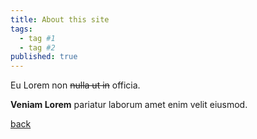 ```yaml
---
title: About this site
tags:
  - tag #1
  - tag #2
published: true
---
```


Eu Lorem non ~~nulla ut in~~ officia.

**Veniam Lorem** pariatur laborum amet enim velit eiusmod.

[back](/)
